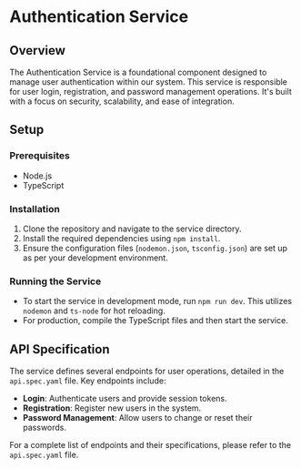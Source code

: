 # Authentication Service

## Overview

The Authentication Service is a foundational component designed to manage user authentication within our system. This service is responsible for user login, registration, and password management operations. It's built with a focus on security, scalability, and ease of integration.

## Setup

### Prerequisites

- Node.js
- TypeScript

### Installation

1. Clone the repository and navigate to the service directory.
2. Install the required dependencies using `npm install`.
3. Ensure the configuration files (`nodemon.json`, `tsconfig.json`) are set up as per your development environment.

### Running the Service

- To start the service in development mode, run `npm run dev`. This utilizes `nodemon` and `ts-node` for hot reloading.
- For production, compile the TypeScript files and then start the service.

## API Specification

The service defines several endpoints for user operations, detailed in the `api.spec.yaml` file. Key endpoints include:

- **Login**: Authenticate users and provide session tokens.
- **Registration**: Register new users in the system.
- **Password Management**: Allow users to change or reset their passwords.

For a complete list of endpoints and their specifications, please refer to the `api.spec.yaml` file.
